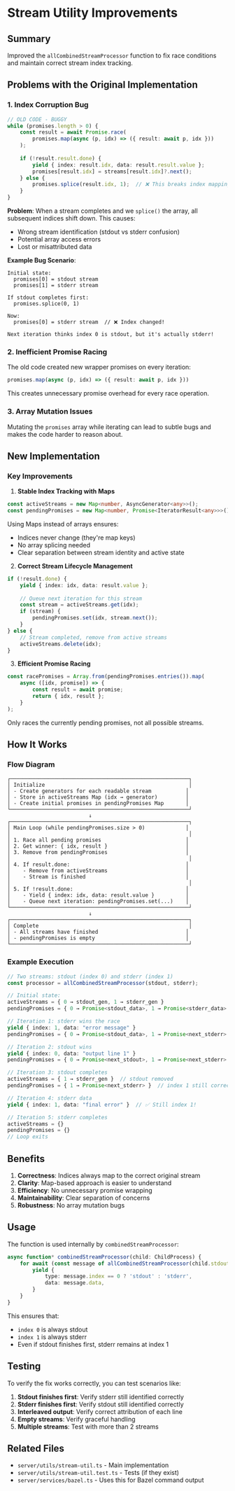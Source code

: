 # Stream Utility Improvements

## Summary

Improved the `allCombinedStreamProcessor` function to fix race conditions and maintain correct stream index tracking.

## Problems with the Original Implementation

### 1. **Index Corruption Bug**
```typescript
// OLD CODE - BUGGY
while (promises.length > 0) {
    const result = await Promise.race(
        promises.map(async (p, idx) => ({ result: await p, idx }))
    );
    
    if (!result.result.done) {
        yield { index: result.idx, data: result.result.value };
        promises[result.idx] = streams[result.idx]?.next();
    } else {
        promises.splice(result.idx, 1);  // ❌ This breaks index mapping!
    }
}
```

**Problem**: When a stream completes and we `splice()` the array, all subsequent indices shift down. This causes:
- Wrong stream identification (stdout vs stderr confusion)
- Potential array access errors
- Lost or misattributed data

**Example Bug Scenario**:
```
Initial state:
  promises[0] = stdout stream
  promises[1] = stderr stream

If stdout completes first:
  promises.splice(0, 1)
  
Now:
  promises[0] = stderr stream  // ❌ Index changed!
  
Next iteration thinks index 0 is stdout, but it's actually stderr!
```

### 2. **Inefficient Promise Racing**
The old code created new wrapper promises on every iteration:
```typescript
promises.map(async (p, idx) => ({ result: await p, idx }))
```

This creates unnecessary promise overhead for every race operation.

### 3. **Array Mutation Issues**
Mutating the `promises` array while iterating can lead to subtle bugs and makes the code harder to reason about.

## New Implementation

### Key Improvements

1. **Stable Index Tracking with Maps**
```typescript
const activeStreams = new Map<number, AsyncGenerator<any>>();
const pendingPromises = new Map<number, Promise<IteratorResult<any>>>();
```

Using Maps instead of arrays ensures:
- Indices never change (they're map keys)
- No array splicing needed
- Clear separation between stream identity and active state

2. **Correct Stream Lifecycle Management**
```typescript
if (!result.done) {
    yield { index: idx, data: result.value };
    
    // Queue next iteration for this stream
    const stream = activeStreams.get(idx);
    if (stream) {
        pendingPromises.set(idx, stream.next());
    }
} else {
    // Stream completed, remove from active streams
    activeStreams.delete(idx);
}
```

3. **Efficient Promise Racing**
```typescript
const racePromises = Array.from(pendingPromises.entries()).map(
    async ([idx, promise]) => {
        const result = await promise;
        return { idx, result };
    }
);
```

Only races the currently pending promises, not all possible streams.

## How It Works

### Flow Diagram

```
┌─────────────────────────────────────────────────────────┐
│ Initialize                                              │
│ - Create generators for each readable stream           │
│ - Store in activeStreams Map (idx → generator)         │
│ - Create initial promises in pendingPromises Map       │
└─────────────────────────────────────────────────────────┘
                          ↓
┌─────────────────────────────────────────────────────────┐
│ Main Loop (while pendingPromises.size > 0)             │
│                                                         │
│ 1. Race all pending promises                           │
│ 2. Get winner: { idx, result }                         │
│ 3. Remove from pendingPromises                         │
│                                                         │
│ 4. If result.done:                                     │
│    - Remove from activeStreams                         │
│    - Stream is finished                                │
│                                                         │
│ 5. If !result.done:                                    │
│    - Yield { index: idx, data: result.value }          │
│    - Queue next iteration: pendingPromises.set(...)    │
└─────────────────────────────────────────────────────────┘
                          ↓
┌─────────────────────────────────────────────────────────┐
│ Complete                                                │
│ - All streams have finished                            │
│ - pendingPromises is empty                             │
└─────────────────────────────────────────────────────────┘
```

### Example Execution

```typescript
// Two streams: stdout (index 0) and stderr (index 1)
const processor = allCombinedStreamProcessor(stdout, stderr);

// Initial state:
activeStreams = { 0 → stdout_gen, 1 → stderr_gen }
pendingPromises = { 0 → Promise<stdout_data>, 1 → Promise<stderr_data> }

// Iteration 1: stderr wins the race
yield { index: 1, data: "error message" }
pendingPromises = { 0 → Promise<stdout_data>, 1 → Promise<next_stderr> }

// Iteration 2: stdout wins
yield { index: 0, data: "output line 1" }
pendingPromises = { 0 → Promise<next_stdout>, 1 → Promise<next_stderr> }

// Iteration 3: stdout completes
activeStreams = { 1 → stderr_gen }  // stdout removed
pendingPromises = { 1 → Promise<next_stderr> }  // index 1 still correct!

// Iteration 4: stderr data
yield { index: 1, data: "final error" }  // ✅ Still index 1!

// Iteration 5: stderr completes
activeStreams = {}
pendingPromises = {}
// Loop exits
```

## Benefits

1. **Correctness**: Indices always map to the correct original stream
2. **Clarity**: Map-based approach is easier to understand
3. **Efficiency**: No unnecessary promise wrapping
4. **Maintainability**: Clear separation of concerns
5. **Robustness**: No array mutation bugs

## Usage

The function is used internally by `combinedStreamProcessor`:

```typescript
async function* combinedStreamProcessor(child: ChildProcess) {
    for await (const message of allCombinedStreamProcessor(child.stdout, child.stderr)) {
        yield {
            type: message.index == 0 ? 'stdout' : 'stderr',
            data: message.data,
        }
    }
}
```

This ensures that:
- `index 0` is always stdout
- `index 1` is always stderr
- Even if stdout finishes first, stderr remains at index 1

## Testing

To verify the fix works correctly, you can test scenarios like:

1. **Stdout finishes first**: Verify stderr still identified correctly
2. **Stderr finishes first**: Verify stdout still identified correctly
3. **Interleaved output**: Verify correct attribution of each line
4. **Empty streams**: Verify graceful handling
5. **Multiple streams**: Test with more than 2 streams

## Related Files

- `server/utils/stream-util.ts` - Main implementation
- `server/utils/stream-util.test.ts` - Tests (if they exist)
- `server/services/bazel.ts` - Uses this for Bazel command output

